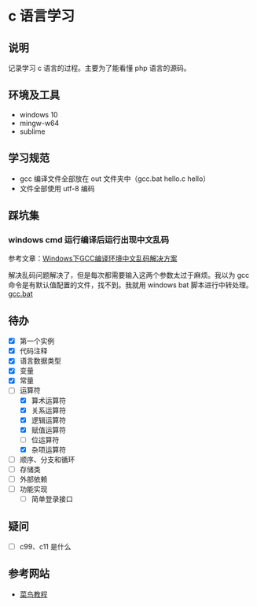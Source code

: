 # c 语言学习

## 说明

记录学习 c 语言的过程。主要为了能看懂 php 语言的源码。

## 环境及工具

* windows 10
* mingw-w64
* sublime

## 学习规范

* gcc 编译文件全部放在 out 文件夹中（gcc.bat hello.c hello）
* 文件全部使用 utf-8 编码

## 踩坑集

### windows cmd 运行编译后运行出现中文乱码

参考文章：[Windows下GCC编译环境中文乱码解决方案](https://blog.csdn.net/mylibs/article/details/27913281) 

解决乱码问题解决了，但是每次都需要输入这两个参数太过于麻烦。我以为 gcc 命令是有默认值配置的文件，找不到。我就用 windows bat 脚本进行中转处理。[gcc.bat](./gcc.bat)

## 待办

- [x] 第一个实例
- [x] 代码注释
- [x] 语言数据类型
- [x] 变量
- [x] 常量
- [ ] 运算符
    - [x] 算术运算符
    - [x] 关系运算符
    - [x] 逻辑运算符
    - [x] 赋值运算符
    - [ ] 位运算符
    - [x] 杂项运算符
- [ ] 顺序、分支和循环
- [ ] 存储类
- [ ] 外部依赖
- [ ] 功能实现
    - [ ] 简单登录接口

## 疑问

- [ ] c99、c11 是什么

## 参考网站

* [菜鸟教程](https://www.runoob.com/cprogramming/c-tutorial.html)
